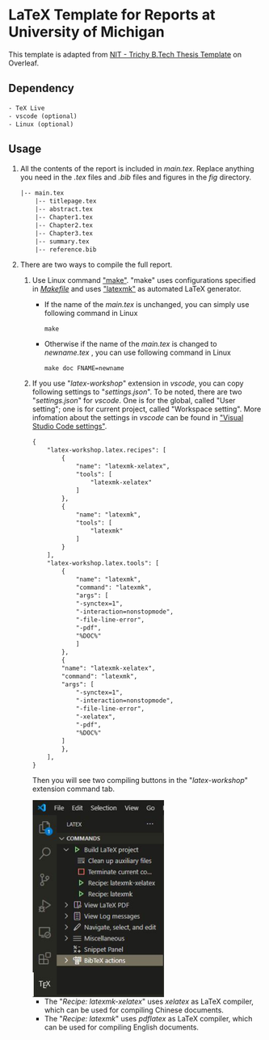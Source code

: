 # LaTeX Template for Reports at University of Michigan

This template is adapted from [NIT - Trichy B.Tech Thesis Template](https://www.overleaf.com/latex/templates/nit-trichy-btech-thesis-template/cywtdmqjjmgr)
on Overleaf.

## Dependency

    - TeX Live
    - vscode (optional)
    - Linux (optional)

## Usage

1. All the contents of the report is included in *main.tex*. Replace anything you need in the *.tex* files and *.bib* files and figures in the *fig* directory.
   
    ```
    |-- main.tex
        |-- titlepage.tex
        |-- abstract.tex
        |-- Chapter1.tex
        |-- Chapter2.tex
        |-- Chapter3.tex
        |-- summary.tex
        |-- reference.bib
    ```

2. There are two ways to compile the full report.
    
    1. Use Linux command ["make"](https://www.gnu.org/software/make/#:~:text=Make%20is%20not%20limited%20to,or%20Makeinfo%20to%20format%20documentation.). "make" uses configurations specified in [*Makefile*](Makefile) and uses ["latexmk"](https://ctan.org/pkg/latexmk?lang=en) as automated LaTeX generator. 
       - If the name of the *main.tex* is unchanged, you can simply use following command in Linux
  
            ```
            make
            ```
       - Otherwise if the name of the *main.tex* is changed to *newname.tex* , you can use following command in Linux

            ```
            make doc FNAME=newname
            ```
    2. If you use "*latex-workshop*" extension in *vscode*, you can copy following settings to "*settings.json*". To be noted, there are two "*settings.json*" for *vscode*. One is for the global, called "User setting"; one is for current project, called "Workspace setting". More infomation about the settings in *vscode* can be found in ["Visual Studio Code settings"](https://code.visualstudio.com/docs/getstarted/settings).

        ```
        {
            "latex-workshop.latex.recipes": [
                {
                    "name": "latexmk-xelatex",
                    "tools": [
                        "latexmk-xelatex"
                    ]
                },
                {
                    "name": "latexmk",
                    "tools": [
                        "latexmk"
                    ]
                }
            ],
            "latex-workshop.latex.tools": [
                {
                    "name": "latexmk",
                    "command": "latexmk",
                    "args": [
                    "-synctex=1",
                    "-interaction=nonstopmode",
                    "-file-line-error",
                    "-pdf",
                    "%DOC%"
                    ]
                },
                {
                "name": "latexmk-xelatex",
                "command": "latexmk",
                "args": [
                    "-synctex=1",
                    "-interaction=nonstopmode",
                    "-file-line-error",
                    "-xelatex",
                    "-pdf",
                    "%DOC%"
                ]
                },
            ],
        }
        ```
    
        Then you will see two compiling buttons in the "*latex-workshop*" extension command tab.

        <img src="./fig/recipe.JPG" width = "260" height = "390" align=center />

        - The "*Recipe: latexmk-xelatex*" uses *xelatex* as LaTeX compiler, which can be used for compiling Chinese documents. 
        - The "*Recipe: latexmk*" uses *pdflatex* as LaTeX compiler, which can be used for compiling English documents. 
   